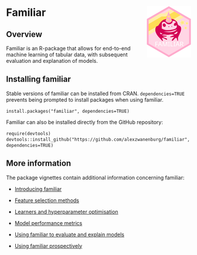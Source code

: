 # Familiar <img src="icon/familiar.svg" align="right" width="120"/>

## Overview

Familiar is an R-package that allows for end-to-end machine learning of tabular
data, with subsequent evaluation and explanation of models.

## Installing familiar

Stable versions of familiar can be installed from CRAN. `dependencies=TRUE` prevents being prompted to install packages when using familiar.

    install.packages("familiar", dependencies=TRUE)

Familiar can also be installed directly from the GitHub repository:

    require(devtools)
    devtools::install_github("https://github.com/alexzwanenburg/familiar", dependencies=TRUE)

## More information

The package vignettes contain additional information concerning familiar:

* [Introducing familiar](docs_github/github_introduction.md)

* [Feature selection methods](docs_github/github_feature_selection.md)

* [Learners and hyperparameter optimisation](docs_github/github_learners.md)

* [Model performance metrics](docs_github/github_performance_metrics.md)

* [Using familiar to evaluate and explain models](docs_github/github_evaluation_and_explanation.md)

* [Using familiar prospectively](docs_github/github_prospective_use.md)
